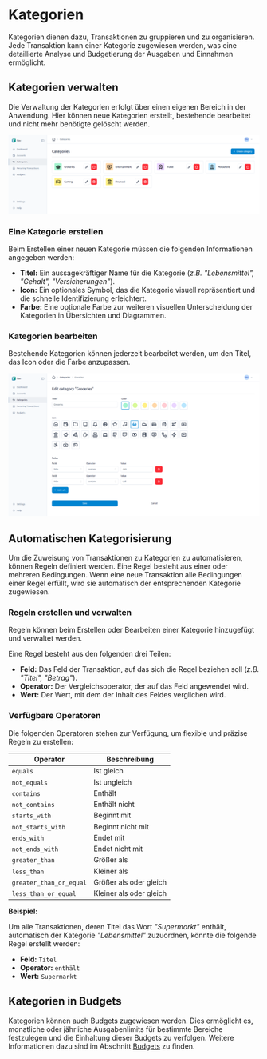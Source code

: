 # Kategorien

Kategorien dienen dazu, Transaktionen zu gruppieren und zu organisieren. Jede Transaktion kann einer Kategorie zugewiesen werden, was eine detaillierte Analyse und Budgetierung der Ausgaben und Einnahmen ermöglicht.

## Kategorien verwalten

Die Verwaltung der Kategorien erfolgt über einen eigenen Bereich in der Anwendung. Hier können neue Kategorien erstellt, bestehende bearbeitet und nicht mehr benötigte gelöscht werden.

![Beispiel-Screenshot zur Übersicht der Kategorien in Fiov](../../assets/images/categories.png)

### Eine Kategorie erstellen

Beim Erstellen einer neuen Kategorie müssen die folgenden Informationen angegeben werden:

- **Titel:** Ein aussagekräftiger Name für die Kategorie (*z.B. "Lebensmittel", "Gehalt", "Versicherungen"*).
- **Icon:** Ein optionales Symbol, das die Kategorie visuell repräsentiert und die schnelle Identifizierung erleichtert.
- **Farbe:** Eine optionale Farbe zur weiteren visuellen Unterscheidung der Kategorien in Übersichten und Diagrammen.

### Kategorien bearbeiten

Bestehende Kategorien können jederzeit bearbeitet werden, um den Titel, das Icon oder die Farbe anzupassen.

![Beispiel-Screenshot zum Bearbeiten der Kategorien in Fiov](../../assets/images/category-edit.png)


## Automatischen Kategorisierung

Um die Zuweisung von Transaktionen zu Kategorien zu automatisieren, können Regeln definiert werden. Eine Regel besteht aus einer oder mehreren Bedingungen. Wenn eine neue Transaktion alle Bedingungen einer Regel erfüllt, wird sie automatisch der entsprechenden Kategorie zugewiesen.

### Regeln erstellen und verwalten

Regeln können beim Erstellen oder Bearbeiten einer Kategorie hinzugefügt und verwaltet werden.

Eine Regel besteht aus den folgenden drei Teilen:

- **Feld:** Das Feld der Transaktion, auf das sich die Regel beziehen soll (*z.B. "Titel", "Betrag"*).
- **Operator:** Der Vergleichsoperator, der auf das Feld angewendet wird.
- **Wert:** Der Wert, mit dem der Inhalt des Feldes verglichen wird.

### Verfügbare Operatoren

Die folgenden Operatoren stehen zur Verfügung, um flexible und präzise Regeln zu erstellen:

| Operator                | Beschreibung            |
|-------------------------|-------------------------|
| `equals`                | Ist gleich              |
| `not_equals`            | Ist ungleich            |
| `contains`              | Enthält                 |
| `not_contains`          | Enthält nicht           |
| `starts_with`           | Beginnt mit             |
| `not_starts_with`       | Beginnt nicht mit       |
| `ends_with`             | Endet mit               |
| `not_ends_with`         | Endet nicht mit         |
| `greater_than`          | Größer als              |
| `less_than`             | Kleiner als             |
| `greater_than_or_equal` | Größer als oder gleich  |
| `less_than_or_equal`    | Kleiner als oder gleich |

**Beispiel:**

Um alle Transaktionen, deren Titel das Wort *"Supermarkt"* enthält, automatisch der Kategorie *"Lebensmittel"* zuzuordnen, könnte die folgende Regel erstellt werden:

- **Feld:** `Titel`
- **Operator:** `enthält`
- **Wert:** `Supermarkt`

## Kategorien in Budgets

Kategorien können auch Budgets zugewiesen werden. Dies ermöglicht es, monatliche oder jährliche Ausgabenlimits für bestimmte Bereiche festzulegen und die Einhaltung dieser Budgets zu verfolgen.
Weitere Informationen dazu sind im Abschnitt [Budgets](./budgets.md) zu finden.
